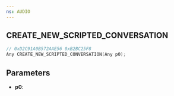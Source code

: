 ```yaml
---
ns: AUDIO
---
```

## CREATE_NEW_SCRIPTED_CONVERSATION

```c
// 0xD2C91A0B572AAE56 0xB2BC25F8
Any CREATE_NEW_SCRIPTED_CONVERSATION(Any p0);
```

## Parameters
* **p0**:
